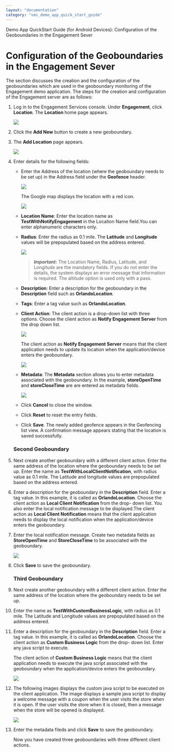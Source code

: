 ```yaml
---
layout: "documentation"
category: "vms_demo_app_quick_start_guide"
---
```

                           

Demo App QuickStart Guide (for Android Devices): Configuration of the Geoboundaries in the Engagement Sever

Configuration of the Geoboundaries in the Engagement Sever
==========================================================

The section discusses the creation and the configuration of the geoboundaries which are used in the geoboundary monitoring of the Engagement demo application. The steps for the creation and configuration of the Engagement server are as follows:

1.  Log in to the Engagement Services console. Under **Engagement**, click **Location**. The **Location** home page appears.
    
    ![](Resources/Images/locationhomepage_595x132.png)
    
2.  Click the **Add New** button to create a new geoboundary.
3.  The **Add Location** page appears.
    
    ![](Resources/Images/addgeofencepage.png)
    
4.  Enter details for the following fields:
    
    *   Enter the Address of the location (where the geoboundary needs to be set up) in the Address field under the **Geofence** header.
        
        ![](Resources/Images/addressfield.png)
        
        The Google map displays the location with a red icon.
        
        ![](Resources/Images/map_520x290.png)
        
    *   **Location Name**: Enter the location name as **TestWithNotifyEngagement** in the Location Name field.You can enter alphanumeric characters only.
    *   **Radius**: Enter the radius as 0.1 mile. The **Latitude** and **Longitude** values will be prepopulated based on the address entered.
        
        ![](Resources/Images/namelatlong_556x222.png)
        
        > **_Important:_** The Location Name, Radius, Latitude, and Longitude are the mandatory fields. If you do not enter the details, the system displays an error message that information is required. The altitude option is used only with a pass.
        
    *   **Description**: Enter a description for the geoboundary in the **Description** field such as **OrlandoLocation**.
    *   **Tags**: Enter a tag value such as **OrlandoLocation**.
    *   **Client Action**: The client action is a drop-down list with three options. Choose the client action as **Notify Engagement Server** from the drop down list.
        
        ![](Resources/Images/noengser.png)
        
        The client action as **Notify Engagement Server** means that the client application needs to update its location when the application/device enters the geoboundary.
        
        ![](Resources/Images/clientaction_553x340.png)
        
    *   **Metadata**: The **Metadata** section allows you to enter metadata associated with the geoboundary. In the example, **storeOpenTime** and **storeCloseTime** are are entered as metadata fields.
        
        ![](Resources/Images/metadata.png)
        
    *   Click **Cancel** to close the window.
    *   Click **Reset** to reset the entry fields.
    *   Click **Save**. The newly added geofence appears in the Geofencing list view. A confirmation message appears stating that the location is saved successfully.
    
    ### Second Geoboundary
    
5.  Next create another geoboundary with a different client action. Enter the same address of the location where the geoboundary needs to be set up. Enter the name as **TestWithLocalClientNotification**, with radius value as 0.1 mile. The Latitude and longitude values are prepopulated based on the address entered.
6.  Enter a description for the geoboundary in the **Description** field. Enter a tag value. In this example, it is called as **OrlandoLocation**. Choose the client action as **Local Client Notification** from the drop- down list. You also enter the local notification message to be displayed.The client action as **Local Client Notification** means that the client application needs to display the local notification when the application/device enters the geoboundary.
7.  Enter the local notification message. Create two metadata fields as **StoreOpenTime** and **StoreCloseTime** to be associated with the geoboundary.
    
    ![](Resources/Images/secondgeof_595x236.png)
    
8.  Click **Save** to save the geoboundary.
    
    ### Third Geoboundary
    
9.  Next create another geoboundary with a different client action. Enter the same address of the location where the geoboundary needs to be set up.
10. Enter the name as **TestWithCustomBusinessLogic**, with radius as 0.1 mile. The Latitude and Longitude values are prepopulated based on the address entered.
11. Enter a description for the geoboundary in the **Description** field. Enter a tag value. In this example, it is called as **OrlandoLocation**. Choose the client action as **Custom Business Logic** from the drop- down list. Enter any java script to execute.
    
    The client action of **Custom Business Logic** means that the client application needs to execute the java script associated with the geoboundary when the application/device enters the geoboundary.
    
    ![](Resources/Images/thirdgeof_596x277.png)
    
12. The following images displays the custom java script to be executed on the client application. The image displays a sample java script to display a welcome message with a coupon when the user visits the store when it is open. If the user visits the store when it is closed, then a message when the store will be opened is displayed.
    
    ![](Resources/Images/javascript_597x194.png)
    
13. Enter the metadata fileds and click **Save** to save the geoboundary.
    
    Now you have created three geoboundaries with three different client actions.
